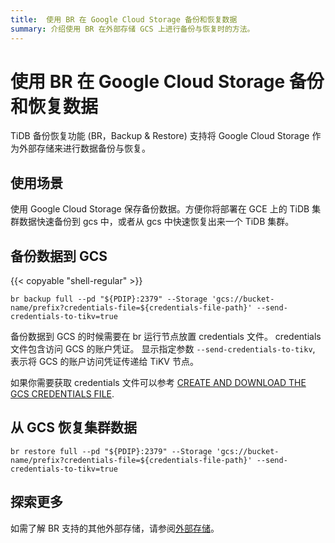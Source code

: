 ```yaml
---
title:  使用 BR 在 Google Cloud Storage 备份和恢复数据
summary: 介绍使用 BR 在外部存储 GCS 上进行备份与恢复时的方法。
---
```


# 使用 BR 在 Google Cloud Storage 备份和恢复数据

TiDB 备份恢复功能 (BR，Backup & Restore) 支持将 Google Cloud Storage 作为外部存储来进行数据备份与恢复。

## 使用场景

使用 Google Cloud Storage 保存备份数据。方便你将部署在 GCE 上的 TiDB 集群数据快速备份到 gcs 中，或者从 gcs 中快速恢复出来一个 TiDB 集群。

## 备份数据到 GCS

{{< copyable "shell-regular" >}}

```shell
br backup full --pd "${PDIP}:2379" --Storage 'gcs://bucket-name/prefix?credentials-file=${credentials-file-path}' --send-credentials-to-tikv=true
```

备份数据到 GCS 的时候需要在 br 运行节点放置 credentials 文件。 credentials 文件包含访问 GCS 的账户凭证。 显示指定参数 `--send-credentials-to-tikv`, 表示将 GCS 的账户访问凭证传递给 TiKV 节点。

如果你需要获取 credentials 文件可以参考 [CREATE AND DOWNLOAD THE GCS CREDENTIALS FILE](https://access.redhat.com/documentation/en-us/red_hat_openstack_platform/13/html/google_cloud_backup_guide/creds).

## 从 GCS 恢复集群数据

```shell
br restore full --pd "${PDIP}:2379" --Storage 'gcs://bucket-name/prefix?credentials-file=${credentials-file-path}' --send-credentials-to-tikv=true
```

## 探索更多

如需了解 BR 支持的其他外部存储，请参阅[外部存储](/br/backup-and-restore-storages.md)。
